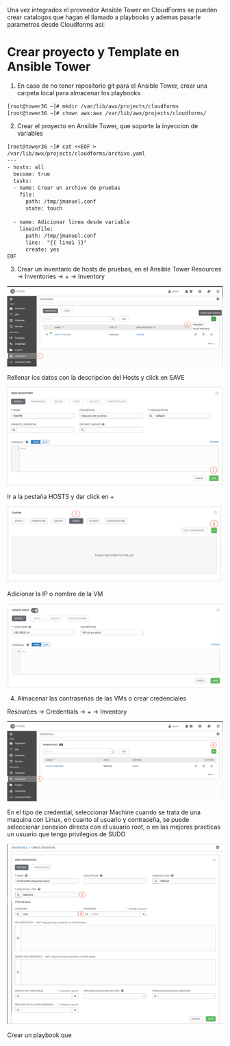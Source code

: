 Una vez integrados el proveedor Ansible Tower en CloudForms se pueden crear catalogos que hagan el llamado a playbooks y ademas pasarle parametros desde Cloudforms asi:

# Crear proyecto y Template en Ansible Tower

1. En caso de no tener repositorio git para el Ansible Tower, crear una carpeta local para almacenar los playbooks
```
[root@tower36 ~]# mkdir /var/lib/awx/projects/cloudforms
[root@tower36 ~]# chown awx:awx /var/lib/awx/projects/cloudforms/
```

2. Crear el proyecto en Ansible Tower, que soporte la inyeccion de variables

```
[root@tower36 ~]# cat <<EOF > /var/lib/awx/projects/cloudforms/archivo.yaml
---
- hosts: all
  become: true
  tasks:
  - name: Crear un archivo de pruebas
    file:
      path: /tmp/jmanuel.conf
      state: touch

  - name: Adicionar linea desde variable
    lineinfile:
      path: /tmp/jmanuel.conf
      line:  "{{ line1 }}"
      create: yes
EOF
```

3. Crear un inventario de hosts de pruebas, en el Ansible Tower
Resources -> Inventories -> + -> Inventory

![Ref](images/tower1.png)

Rellenar los datos con la descripcion del Hosts y click en SAVE

![Ref](images/tower2.png)

Ir a la pestaña HOSTS y dar click en + 

![Ref](images/tower3.png)

Adicionar la IP o nombre de la VM

![Ref](images/tower4.png)

4. Almacenar las contraseñas de las VMs o crear credenciales

Resources -> Credentials -> + -> Inventory

![Ref](images/tower5.png)

En el tipo de credential, seleccionar Machine cuando se trata de una maquina con Linux, en cuanto al usuario y contraseña, se puede seleccionar conexion directa con el usuario root, o en las mejores practicas un usuario que tenga privilegios de SUDO

![Ref](images/tower6.png)


Crear un playbook que 



